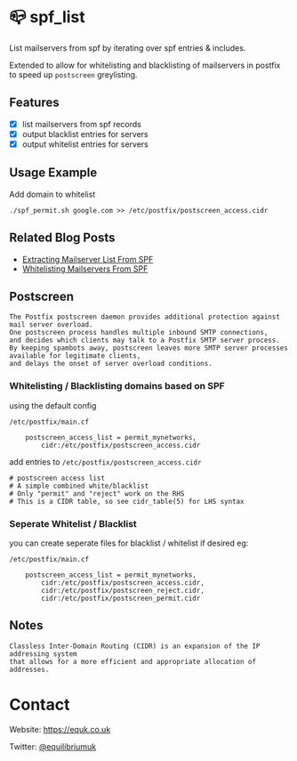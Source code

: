 # :mailbox_closed: spf_list

List mailservers from spf by iterating over spf entries & includes.

Extended to allow for whitelisting and blacklisting of mailservers in postfix to speed up `postscreen` greylisting.

## Features

- [x] list mailservers from spf records
- [x] output blacklist entries for servers
- [x] output whitelist entries for servers

## Usage Example

Add domain to whitelist

    ./spf_permit.sh google.com >> /etc/postfix/postscreen_access.cidr

## Related Blog Posts

- [Extracting Mailserver List From SPF](https://equk.co.uk/2020/02/19/extracting-mailserver-list-from-spf)
- [Whitelisting Mailservers From SPF](https://equk.co.uk/2020/02/19/whitelisting-mailservers-from-spf)

## Postscreen

    The Postfix postscreen daemon provides additional protection against mail server overload.
    One postscreen process handles multiple inbound SMTP connections,
    and decides which clients may talk to a Postfix SMTP server process.
    By keeping spambots away, postscreen leaves more SMTP server processes available for legitimate clients,
    and delays the onset of server overload conditions.


### Whitelisting / Blacklisting domains based on SPF

using the default config

`/etc/postfix/main.cf`

        postscreen_access_list = permit_mynetworks,
            cidr:/etc/postfix/postscreen_access.cidr

add entries to `/etc/postfix/postscreen_access.cidr`

    # postscreen access list
    # A simple combined white/blacklist
    # Only "permit" and "reject" work on the RHS
    # This is a CIDR table, so see cidr_table(5) for LHS syntax

### Seperate Whitelist / Blacklist

you can create seperate files for blacklist / whitelist if desired eg:

`/etc/postfix/main.cf`

        postscreen_access_list = permit_mynetworks,
            cidr:/etc/postfix/postscreen_access.cidr,
            cidr:/etc/postfix/postscreen_reject.cidr,
            cidr:/etc/postfix/postscreen_permit.cidr

## Notes

    Classless Inter-Domain Routing (CIDR) is an expansion of the IP addressing system
    that allows for a more efficient and appropriate allocation of addresses.

# Contact

Website: https://equk.co.uk

Twitter: [@equilibriumuk](https://twitter.com/equilibriumuk)